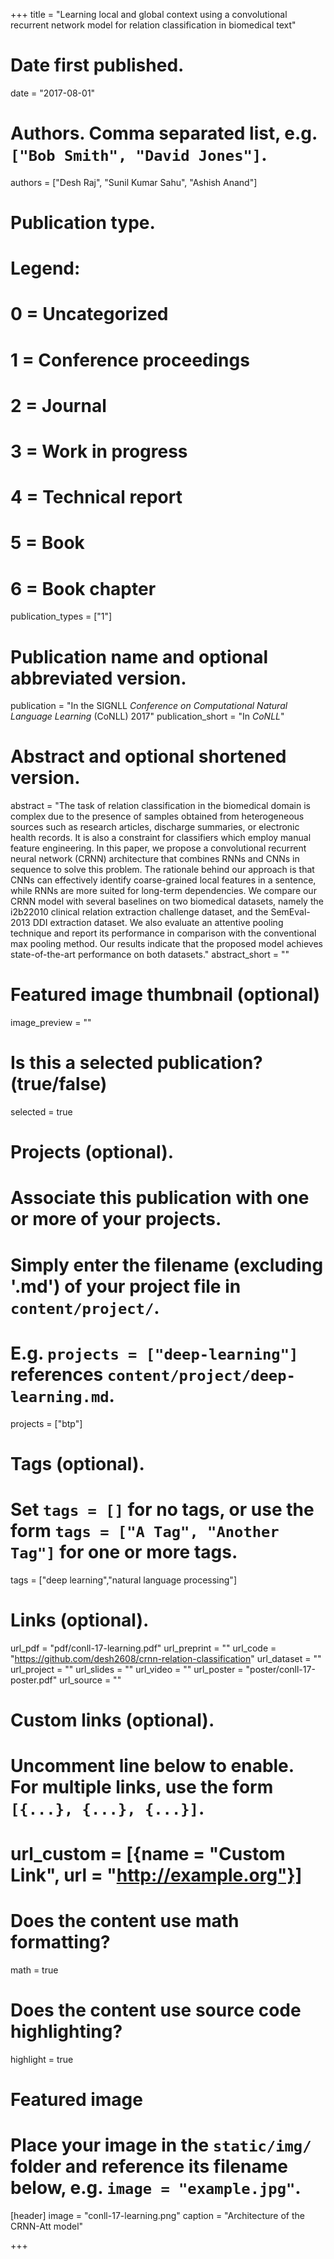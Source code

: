 +++
title = "Learning local and global context using a convolutional recurrent network model for relation classification in biomedical text"

# Date first published.
date = "2017-08-01"

# Authors. Comma separated list, e.g. `["Bob Smith", "David Jones"]`.
authors = ["Desh Raj", "Sunil Kumar Sahu", "Ashish Anand"]

# Publication type.
# Legend:
# 0 = Uncategorized
# 1 = Conference proceedings
# 2 = Journal
# 3 = Work in progress
# 4 = Technical report
# 5 = Book
# 6 = Book chapter
publication_types = ["1"]

# Publication name and optional abbreviated version.
publication = "In the SIGNLL *Conference on Computational Natural Language Learning* (CoNLL) 2017"
publication_short = "In *CoNLL*"

# Abstract and optional shortened version.
abstract = "The task of relation classification in the biomedical domain is complex due to the presence of samples obtained from heterogeneous sources such as research articles, discharge summaries, or electronic health records. It is also a constraint for classifiers which employ manual feature engineering. In this paper, we propose a convolutional recurrent neural network (CRNN) architecture that combines RNNs and CNNs in sequence to solve this problem. The rationale behind our approach is that CNNs can effectively identify coarse-grained local features in a sentence, while RNNs are more suited for long-term dependencies. We compare our CRNN model with several baselines on two biomedical datasets, namely the i2b22010 clinical relation extraction challenge dataset, and the SemEval-2013 DDI extraction dataset. We also evaluate an attentive pooling technique and report its performance in comparison with the conventional max pooling method. Our results indicate that the proposed model achieves state-of-the-art performance on both datasets."
abstract_short = ""

# Featured image thumbnail (optional)
image_preview = ""

# Is this a selected publication? (true/false)
selected = true

# Projects (optional).
#   Associate this publication with one or more of your projects.
#   Simply enter the filename (excluding '.md') of your project file in `content/project/`.
#   E.g. `projects = ["deep-learning"]` references `content/project/deep-learning.md`.
projects = ["btp"]

# Tags (optional).
#   Set `tags = []` for no tags, or use the form `tags = ["A Tag", "Another Tag"]` for one or more tags.
tags = ["deep learning","natural language processing"]

# Links (optional).
url_pdf = "pdf/conll-17-learning.pdf"
url_preprint = ""
url_code = "https://github.com/desh2608/crnn-relation-classification"
url_dataset = ""
url_project = ""
url_slides = ""
url_video = ""
url_poster = "poster/conll-17-poster.pdf"
url_source = ""

# Custom links (optional).
#   Uncomment line below to enable. For multiple links, use the form `[{...}, {...}, {...}]`.
# url_custom = [{name = "Custom Link", url = "http://example.org"}]

# Does the content use math formatting?
math = true

# Does the content use source code highlighting?
highlight = true

# Featured image
# Place your image in the `static/img/` folder and reference its filename below, e.g. `image = "example.jpg"`.
[header]
image = "conll-17-learning.png"
caption = "Architecture of the CRNN-Att model"

+++
